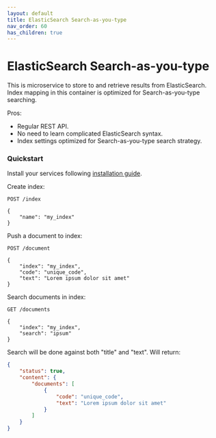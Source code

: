```yaml
---
layout: default
title: ElasticSearch Search-as-you-type
nav_order: 60
has_children: true
---
```


ElasticSearch Search-as-you-type
================================

This is microservice to store to and retrieve results from ElasticSearch.
Index mapping in this container is optimized for Search-as-you-type searching.

Pros:

- Regular REST API.
- No need to learn complicated ElasticSearch syntax.
- Index settings optimized for Search-as-you-type search strategy.

### Quickstart

Install your services following [installation guide](/images/es-sayt/install).

Create index:

```
POST /index

{
    "name": "my_index"
}
```

Push a document to index:

```
POST /document

{
    "index": "my_index",
    "code": "unique_code",
    "text": "Lorem ipsum dolor sit amet"
}
```

Search documents in index:

```
GET /documents

{
    "index": "my_index",
    "search": "ipsum"
}
```

Search will be done against both "title" and "text". Will return:

```json
{
    "status": true,
    "content": {
        "documents": [
            {
                "code": "unique_code",
                "text": "Lorem ipsum dolor sit amet"
            }
        ]
    }
}
```
